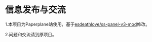 # 信息发布与交流
1.本项目为Paperplane站使用，基于[esdeathlove/ss-panel-v3-mod](https://github.com/esdeathlove/ss-panel-v3-mod)修改。

2.问题和交流请到原项目。

